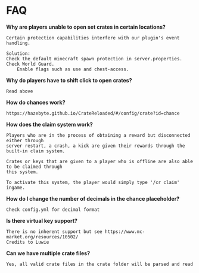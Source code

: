 # FAQ

**Why are players unable to open set crates in certain locations?**

```
Certain protection capabilities interfere with our plugin's event handling. 

Solution:
Check the default minecraft spawn protection in server.properties.
Check World Guard.
    Enable flags such as use and chest-access.
```

**Why do players have to shift click to open crates?**

```
Read above
```

**How do chances work?**

```
https://hazebyte.github.io/CrateReloaded/#/config/crate?id=chance
```

**How does the claim system work?**

```
Players who are in the process of obtaining a reward but disconnected either through
server restart, a crash, a kick are given their rewards through the built-in claim system.

Crates or keys that are given to a player who is offline are also able to be claimed through
this system.

To activate this system, the player would simply type '/cr claim' ingame.
```

**How do I change the number of decimals in the chance placeholder?**

```
Check config.yml for decimal format
```

**Is there virtual key support?**
```
There is no inherent support but see https://www.mc-market.org/resources/10502/
Credits to Luwie
```
**Can we have multiple crate files?**
```
Yes, all valid crate files in the crate folder will be parsed and read
```

